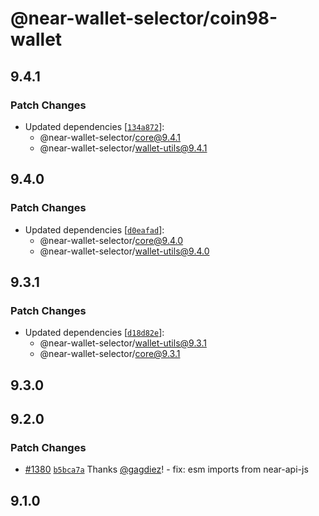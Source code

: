 # @near-wallet-selector/coin98-wallet

## 9.4.1

### Patch Changes

- Updated dependencies [[`134a872`](https://github.com/near/wallet-selector/commit/134a8723b938cdd922ddbf1eec528cdac7ae6c3e)]:
  - @near-wallet-selector/core@9.4.1
  - @near-wallet-selector/wallet-utils@9.4.1

## 9.4.0

### Patch Changes

- Updated dependencies [[`d0eafad`](https://github.com/near/wallet-selector/commit/d0eafad960b1ccfc190224e32cc181bae1cd77bb)]:
  - @near-wallet-selector/core@9.4.0
  - @near-wallet-selector/wallet-utils@9.4.0

## 9.3.1

### Patch Changes

- Updated dependencies [[`d18d82e`](https://github.com/near/wallet-selector/commit/d18d82e852f71489e3051653ac07f66cd78912d3)]:
  - @near-wallet-selector/wallet-utils@9.3.1
  - @near-wallet-selector/core@9.3.1

## 9.3.0

## 9.2.0

### Patch Changes

- [#1380](https://github.com/near/wallet-selector/pull/1380) [`b5bca7a`](https://github.com/near/wallet-selector/commit/b5bca7a66484686fad7c975b53b25fdd714421f5) Thanks [@gagdiez](https://github.com/gagdiez)! - fix: esm imports from near-api-js

## 9.1.0
